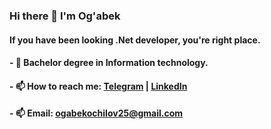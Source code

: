 ### Hi there 👋 I'm Og'abek

#### If you have been looking .Net developer, you're right place.
#### - 🌱 Bachelor degree in Information technology.
#### - 📫 How to reach me: [Telegram](https://t.me/MrOOI_00) | [LinkedIn](https://www.linkedin.com/in/mrooi/)
#### - 📫 Email: ogabekochilov25@gmail.com
<!--
**MrOOI/MrOOI** is a ✨ _special_ ✨ repository because its `README.md` (this file) appears on your GitHub profile.

Here are some ideas to get you started:

- 🔭 I’m currently working on e-documwnts exchange company
- 🌱 I’m currently studying at TUIT Cybersecurity faculty
- 👯 I’m looking to collaborate on .Net open source projects
- 🤔 I’m looking for help with .Net MAUI
- 💬 Ask me about .Net
- 📫 How to reach me: Telegram: @MrOOI_00 Email: ogabekochilov25@gmail.com
- 😄 Pronouns: ...
- ⚡ Fun fact: ...
-->
